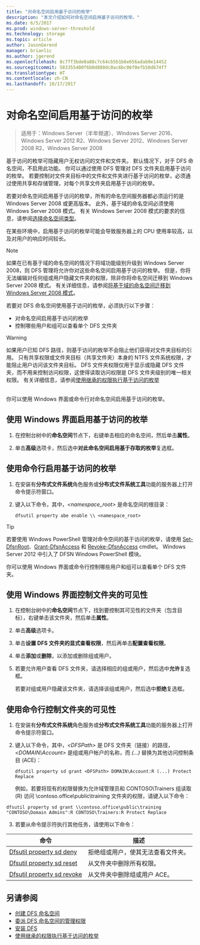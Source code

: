 ```yaml
---
title: "对命名空间启用基于访问的枚举"
description: "本文介绍如何对命名空间启用基于访问的枚举。"
ms.date: 6/5/2017
ms.prod: windows-server-threshold
ms.technology: storage
ms.topic: article
author: JasonGerend
manager: brianlic
ms.author: jgerend
ms.openlocfilehash: 8c7ff3bde0a88c7c64cb5b1b6e656adab0e14452
ms.sourcegitcommit: 583355400f6b0d880dc0ac6bc06f0efb50d674f7
ms.translationtype: HT
ms.contentlocale: zh-CN
ms.lasthandoff: 10/17/2017
---
```

# <a name="enable-access-based-enumeration-on-a-namespace"></a>对命名空间启用基于访问的枚举

> 适用于：Windows Server（半年频道）、Windows Server 2016、Windows Server 2012 R2、Windows Server 2012、Windows Server 2008 R2、Windows Server 2008

基于访问的枚举可隐藏用户无权访问的文件和文件夹。 默认情况下，对于 DFS 命名空间，不启用此功能。 你可以通过使用 DFS 管理对 DFS 文件夹启用基于访问的枚举。 若要控制对文件夹目标中的文件和文件夹进行基于访问的枚举，必须通过使用共享和存储管理，对每个共享文件夹启用基于访问的枚举。

若要对命名空间启用基于访问的枚举，所有的命名空间服务器都必须运行的是 Windows Server 2008 或更高版本。 此外，基于域的命名空间必须使用 Windows Server 2008 模式。 有关 Windows Server 2008 模式的要求的信息，请参阅[选择命名空间类型](choose-a-namespace-type.md)。

在某些环境中，启用基于访问的枚举可能会导致服务器上的 CPU 使用率较高，以及对用户的响应时间较长。

> [!NOTE]
> 如果在已有基于域的命名空间的情况下将域功能级别升级到 Windows Server 2008，则 DFS 管理将允许你对这些命名空间启用基于访问的枚举。 但是，你将无法编辑对任何组或用户隐藏文件夹的权限，除非你将命名空间迁移到 Windows Server 2008 模式。 有关详细信息，请参阅[将基于域的命名空间迁移到 Windows Server 2008 模式](migrate-a-domain-based-namespace-to-windows-server-2008-mode.md)。


若要对 DFS 命名空间使用基于访问的枚举，必须执行以下步骤：

-   对命名空间启用基于访问的枚举
-   控制哪些用户和组可以查看单个 DFS 文件夹


> [!WARNING]
> 如果用户已知 DFS 路径，则基于访问的枚举不会阻止他们获得对文件夹目标的引用。 只有共享权限或文件夹目标（共享文件夹）本身的 NTFS 文件系统权限，才能阻止用户访问该文件夹目标。 DFS 文件夹权限仅用于显示或隐藏 DFS 文件夹，而不用来控制访问权限，这使得读取访问权限是 DFS 文件夹级别的唯一相关权限。 有关详细信息，请参阅[使用继承的权限执行基于访问的枚举](https://technet.microsoft.com/library/dd834874(v=ws.11).aspx)

<br />
你可以使用 Windows 界面或命令行对命名空间启用基于访问的枚举。

## <a name="to-enable-access-based-enumeration-by-using-the-windows-interface"></a>使用 Windows 界面启用基于访问的枚举

1.  在控制台树中的**命名空间**节点下，右键单击相应的命名空间，然后单击**属性**。

2.  单击**高级**选项卡，然后选中**对此命名空间启用基于存取的枚举**复选框。

## <a name="to-enable-access-based-enumeration-by-using-a-command-line"></a>使用命令行启用基于访问的枚举

1.  在安装有**分布式文件系统**角色服务或**分布式文件系统工具**功能的服务器上打开命令提示符窗口。

2.  键入以下命令，其中，*<namespace\_root>* 是命名空间的根目录：

    ```  
    dfsutil property abe enable \\ <namespace_root>
    ```

> [!TIP]
> 若要使用 Windows PowerShell 管理对命令空间的基于访问的枚举，请使用 [Set-DfsnRoot](https://technet.microsoft.com/library/jj884281.aspx)、[Grant-DfsnAccess](https://technet.microsoft.com/library/jj884272.aspx) 和 [Revoke-DfsnAccess](https://technet.microsoft.com/library/jj884273.aspx) cmdlet。 Windows Server 2012 中引入了 DFSN Windows PowerShell 模块。

你可以使用 Windows 界面或命令行控制哪些用户和组可以查看单个 DFS 文件夹。

## <a name="to-control-folder-visibility-by-using-the-windows-interface"></a>使用 Windows 界面控制文件夹的可见性

1.  在控制台树中的**命名空间**节点下，找到要控制其可见性的文件夹（包含目标），右键单击该文件夹，然后单击**属性**。

2.  单击**高级**选项卡。

3.  单击**设置 DFS 文件夹的显式查看权限**，然后再单击**配置查看权限**。

4.  单击**添加**或**删除**，以添加或删除组或用户。

5.  若要允许用户查看 DFS 文件夹，请选择相应的组或用户，然后选中**允许**复选框。

    若要对组或用户隐藏该文件夹，请选择该组或用户，然后选中**拒绝**复选框。

## <a name="to-control-folder-visibility-by-using-a-command-line"></a>使用命令行控制文件夹的可见性

1.  在安装有**分布式文件系统**角色服务或**分布式文件系统工具**功能的服务器上打开命令提示符窗口。

2.  键入以下命令，其中，*&lt;DFSPath&gt;* 是 DFS 文件夹（链接）的路径，*<DOMAIN\\Account>* 是组或用户帐户的名称，而 *(...)* 替换为其他访问控制条目 (ACE)：

    ```
    dfsutil property sd grant <DFSPath> DOMAIN\Account:R (...) Protect Replace
    ```

    例如，若要将现有的权限替换为允许域管理员和 CONTOSO\\Trainers 组读取 (R) 访问 \\contoso.office\public\training 文件夹的权限，请键入以下命令：

   ```
   dfsutil property sd grant \\contoso.office\public\training "CONTOSO\Domain Admins":R CONTOSO\Trainers:R Protect Replace 
   ```

3. 若要从命令提示符执行其他任务，请使用以下命令：


| 命令 | 描述 |
|---|---|
|[Dfsutil property sd deny](https://msdn.microsoft.com/library/dd759150(v=ws.11).aspx)|拒绝组或用户，使其无法查看文件夹。|
|[Dfsutil property sd reset](https://msdn.microsoft.com/library/dd759150(v=ws.11).aspx) |从文件夹中删除所有权限。|
|[Dfsutil property sd revoke](https://msdn.microsoft.com/library/dd759150(v=ws.11).aspx)| 从文件夹中删除组或用户 ACE。 |

## <a name="see-also"></a>另请参阅

-   [创建 DFS 命名空间](create-a-dfs-namespace.md)
-   [委派 DFS 命名空间的管理权限](delegate-management-permissions-for-dfs-namespaces.md)
-   [安装 DFS](https://technet.microsoft.com/library/cc731089(v=ws.11).aspx)
-   [使用继承的权限执行基于访问的枚举](using-inherited-permissions-with-access-based-enumeration.md)
